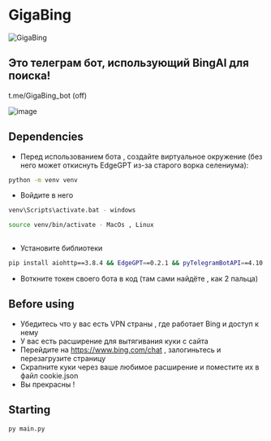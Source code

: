 # GigaBing

![GigaBing](https://github.com/WhiteHodok/GigaBing/assets/39564937/cd551292-6de2-47a3-8cdb-2e13ea105765)

## Это телеграм бот, использующий BingAI для поиска!

t.me/GigaBing_bot (off)

![image](https://github.com/WhiteHodok/GigaBing/assets/39564937/96f48a76-ec29-431b-9f0b-3cbd1ea0f286)

## Dependencies 

- Перед использованием бота , создайте виртуальное окружение (без него может откиснуть EdgeGPT из-за старого ворка селениума):

```sh
python -m venv venv
```

- Войдите в него 

```sh
venv\Scripts\activate.bat - windows

source venv/bin/activate - MacOs , Linux
 
```

- Установите библиотеки 

```sh
pip install aiohttp==3.8.4 && EdgeGPT==0.2.1 && pyTelegramBotAPI==4.10.0 && telebot~=0.0.5 && asyncio~=3.4.3
```

- Воткните токен своего бота в код (там сами найдёте , как 2 пальца)

## Before using

- Убедитесь что у вас есть VPN страны , где работает Bing и доступ к нему
- У вас есть расширение для вытягивания куки с сайта
- Перейдите на https://www.bing.com/chat , залогиньтесь и перезагрузите страницу
- Скрапните куки через ваше любимое расширение и поместите их в файл cookie.json
- Вы прекрасны !

## Starting 

```sh
py main.py
```
